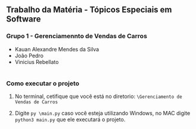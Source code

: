 ## Trabalho da Matéria - Tópicos Especiais em Software
### Grupo 1 - Gerenciamennto de Vendas de Carros
- Kauan Alexandre Mendes da Silva
- João Pedro
- Vinicius Rebellato

#

### Como executar o projeto
1. No terminal, cetifique que você está no diretorio: `\Gerenciamento de Vendas de Carros`


2. Digite `py \main.py` caso você esteja utilizando Windows, no MAC digite `python3 main.py` que ele executará o projeto.